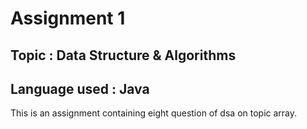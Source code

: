 <h1>Assignment 1</h1>
<h2>Topic : Data Structure & Algorithms</h2>
<h2>Language used : Java</h2>

<p>This is an assignment containing eight question of dsa on topic array.</p>
